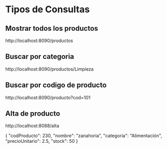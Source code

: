 # Tipos de Consultas

## Mostrar todos los productos

http://localhost:8090/productos

## Buscar por categoria

http://localhost:8090/productos/Limpieza

## Buscar por codigo de producto

http://localhost:8090/producto?cod=101

## Alta de producto

http://localhost:8088/alta

{
    "codProducto": 230,
    "nombre": "zanahoria",
    "categoria": "Alimentación",
    "precioUnitario": 2.5,
    "stock": 50
}
